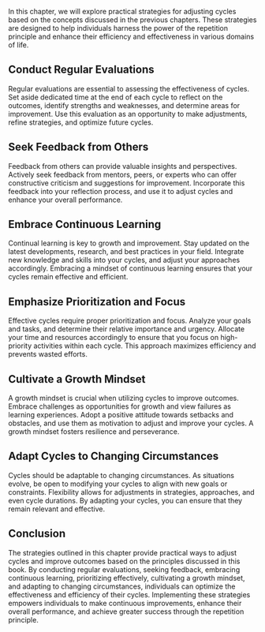 
In this chapter, we will explore practical strategies for adjusting cycles based on the concepts discussed in the previous chapters. These strategies are designed to help individuals harness the power of the repetition principle and enhance their efficiency and effectiveness in various domains of life.

## Conduct Regular Evaluations

Regular evaluations are essential to assessing the effectiveness of cycles. Set aside dedicated time at the end of each cycle to reflect on the outcomes, identify strengths and weaknesses, and determine areas for improvement. Use this evaluation as an opportunity to make adjustments, refine strategies, and optimize future cycles.

## Seek Feedback from Others

Feedback from others can provide valuable insights and perspectives. Actively seek feedback from mentors, peers, or experts who can offer constructive criticism and suggestions for improvement. Incorporate this feedback into your reflection process, and use it to adjust cycles and enhance your overall performance.

## Embrace Continuous Learning

Continual learning is key to growth and improvement. Stay updated on the latest developments, research, and best practices in your field. Integrate new knowledge and skills into your cycles, and adjust your approaches accordingly. Embracing a mindset of continuous learning ensures that your cycles remain effective and efficient.

## Emphasize Prioritization and Focus

Effective cycles require proper prioritization and focus. Analyze your goals and tasks, and determine their relative importance and urgency. Allocate your time and resources accordingly to ensure that you focus on high-priority activities within each cycle. This approach maximizes efficiency and prevents wasted efforts.

## Cultivate a Growth Mindset

A growth mindset is crucial when utilizing cycles to improve outcomes. Embrace challenges as opportunities for growth and view failures as learning experiences. Adopt a positive attitude towards setbacks and obstacles, and use them as motivation to adjust and improve your cycles. A growth mindset fosters resilience and perseverance.

## Adapt Cycles to Changing Circumstances

Cycles should be adaptable to changing circumstances. As situations evolve, be open to modifying your cycles to align with new goals or constraints. Flexibility allows for adjustments in strategies, approaches, and even cycle durations. By adapting your cycles, you can ensure that they remain relevant and effective.

## Conclusion

The strategies outlined in this chapter provide practical ways to adjust cycles and improve outcomes based on the principles discussed in this book. By conducting regular evaluations, seeking feedback, embracing continuous learning, prioritizing effectively, cultivating a growth mindset, and adapting to changing circumstances, individuals can optimize the effectiveness and efficiency of their cycles. Implementing these strategies empowers individuals to make continuous improvements, enhance their overall performance, and achieve greater success through the repetition principle.
